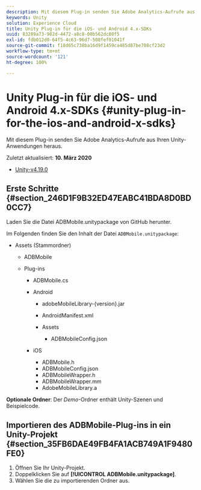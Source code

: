```yaml
---
description: Mit diesem Plug-in senden Sie Adobe Analytics-Aufrufe aus Ihren Unity-Anwendungen heraus.
keywords: Unity
solution: Experience Cloud
title: Unity Plug-in für die iOS- und Android 4.x-SDKs
uuid: 83289a73-982d-4472-a8c8-00b562dc80f5
exl-id: fdb012d0-64f5-4c63-96d7-508fef01041f
source-git-commit: f18d65c738ba16d9f1459ca485d87be708cf23d2
workflow-type: tm+mt
source-wordcount: '121'
ht-degree: 100%

---
```


# Unity Plug-in für die iOS- und Android 4.x-SDKs {#unity-plug-in-for-the-ios-and-android-x-sdks}

Mit diesem Plug-in senden Sie Adobe Analytics-Aufrufe aus Ihren Unity-Anwendungen heraus.

Zuletzt aktualisiert: **10. März 2020**
* [Unity-v4.19.0](https://github.com/Adobe-Marketing-Cloud/mobile-services/releases/tag/v4.19.0-Unity)

## Erste Schritte {#section_246D1F9B32ED47EABC41BDA8D0BD0CC7}

Laden Sie die Datei ADBMobile.unitypackage von GitHub herunter.

Im Folgenden finden Sie den Inhalt der Datei `ADBMobile.unitypackage`:

* Assets (Stammordner)

   * ADBMobile

   * Plug-ins

      * ADBMobile.cs
      * Android

         * adobeMobileLibrary-{version}.jar
         * AndroidManifest.xml
         * Assets

            * ADBMobileConfig.json
      * iOS

         * ADBMobile.h
         * ADBMobileConfig.json
         * ADBMobileWrapper.h
         * ADBMobileWrapper.mm
         * AdobeMobileLibrary.a


**Optionale Ordner**: Der *Demo*-Ordner enthält Unity-Szenen und Beispielcode.

## Importieren des ADBMobile-Plug-ins in ein Unity-Projekt  {#section_35FB6DAE49FB4FA1ACB749A1F9480FE0}

1. Öffnen Sie Ihr Unity-Projekt.
1. Doppelklicken Sie auf **[!UICONTROL ADBMobile.unitypackage]**.
1. Wählen Sie die zu importierenden Ordner aus.
